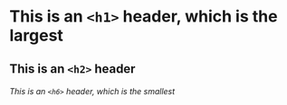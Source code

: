  # This is an `<h1>` header, which is the largest

## This is an `<h2>` header

###### This is an `<h6>` header, which is the smallest
